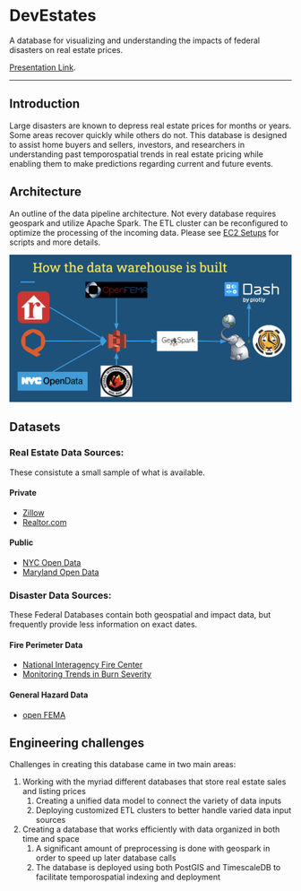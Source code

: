 # DevEstates

A database for visualizing and understanding the impacts of federal disasters on real estate prices.

[Presentation Link](https://docs.google.com/presentation/d/1fM4c-hD97hTDSLZJ_2v7Q0EnnE1rqgqjD7lkrD-M9ck/edit?usp=sharing).

<hr/>

## Introduction
Large disasters are known to depress real estate prices for months or years. Some areas recover quickly while others do not. This database is designed to assist home buyers and sellers, investors, and researchers in understanding past temporospatial trends in real estate pricing while enabling them to make predictions regarding current and future events.

## Architecture
An outline of the data pipeline architecture. Not every database requires geospark and utilize Apache Spark. The ETL cluster can be reconfigured to optimize the processing of the incoming data. Please see [EC2 Setups](https://github.com/jsflevitt/DevEstates/tree/master/Setup) for scripts and more details.

![Data Pipeline](https://github.com/jsflevitt/DevEstates/blob/master/images/DataPipelineOverview.png)

## Datasets

### Real Estate Data Sources:
These consistute a small sample of what is available.

#### Private
- [Zillow](https://www.quandl.com/data/ZILLOW-Zillow-Real-Estate-Research)
- [Realtor.com](https://www.realtor.com/research/data/)

#### Public
- [NYC Open Data](https://data.cityofnewyork.us/browse?q=DOF%3A%20Neighborhood%20Sales%20by%20Neighborhood%20Citywide%20by%20Borough&sortBy=relevance)
- [Maryland Open Data](https://opendata.maryland.gov/Business-and-Economy/Maryland-Real-Property-Assessments-Hidden-Property/ed4q-f8tm)

### Disaster Data Sources:
These Federal Databases contain both geospatial and impact data, but frequently provide less information on exact dates.
#### Fire Perimeter Data
- [National Interagency Fire Center](https://data-nifc.opendata.arcgis.com)
- [Monitoring Trends in Burn Severity](https://www.mtbs.gov/direct-download)

#### General Hazard Data
- [open FEMA](https://www.fema.gov/data-sets)

## Engineering challenges
Challenges in creating this database came in two main areas:
1. Working with the myriad different databases that store real estate sales and listing prices
      1. Creating a unified data model to connect the variety of data inputs
      2. Deploying customized ETL clusters to better handle varied data input sources
2. Creating a database that works efficiently with data organized in both time and space
      1. A significant amount of preprocessing is done with geospark in order to speed up later database calls
      2. The database is deployed using both PostGIS and TimescaleDB to facilitate temporospatial indexing and deployment
